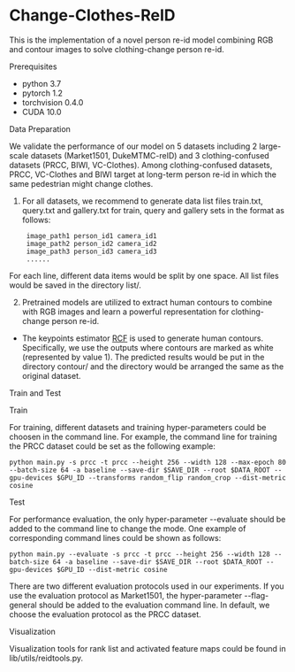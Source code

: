 # Change-Clothes-ReID

This is the implementation of a novel person re-id model combining RGB and contour images to solve clothing-change person re-id. 

Prerequisites

- python 3.7
- pytorch 1.2
- torchvision 0.4.0
- CUDA 10.0

Data Preparation

We validate the performance of our model on 5 datasets including 2 large-scale datasets (Market1501, DukeMTMC-reID) and 3 clothing-confused datasets (PRCC, BIWI, VC-Clothes). Among clothing-confused datasets, PRCC, VC-Clothes and BIWI target at long-term person re-id in which the same pedestrian might change clothes.

1. For all datasets, we recommend to generate data list files train.txt, query.txt and gallery.txt for train, query and gallery sets in the format as follows:

        image_path1 person_id1 camera_id1
        image_path2 person_id2 camera_id2
        image_path3 person_id3 camera_id3
        ......

 For each line, different data items would be split by one space. All list files would be saved in the directory list/.

2. Pretrained models are utilized to extract human contours to combine with RGB images and learn a powerful representation for clothing-change person re-id.

- The keypoints estimator [RCF](https://github.com/yun-liu/rcf) is used to generate human contours. Specifically, we use the outputs where contours are marked as white (represented by value 1). The predicted results would be put in the directory contour/ and the directory would be arranged the same as the original dataset.

Train and Test

Train

For training, different datasets and training hyper-parameters could be choosen in the command line. For example, the command line for training  the PRCC dataset could be set as the following example:

    python main.py -s prcc -t prcc --height 256 --width 128 --max-epoch 80 --batch-size 64 -a baseline --save-dir $SAVE_DIR --root $DATA_ROOT --gpu-devices $GPU_ID --transforms random_flip random_crop --dist-metric cosine 

Test

For performance evaluation, the only hyper-parameter --evaluate should be added to the command line to change the mode. One example of corresponding command lines could be shown as follows:

    python main.py --evaluate -s prcc -t prcc --height 256 --width 128 --batch-size 64 -a baseline --save-dir $SAVE_DIR --root $DATA_ROOT --gpu-devices $GPU_ID --dist-metric cosine 

There are two different evaluation protocols used in our experiments. If you use the evaluation protocol as Market1501, the hyper-parameter --flag-general should be added to the evaluation command line. In default, we choose the evaluation protocol as the PRCC dataset. 

Visualization

Visualization tools for rank list and activated feature maps could be found in lib/utils/reidtools.py.

